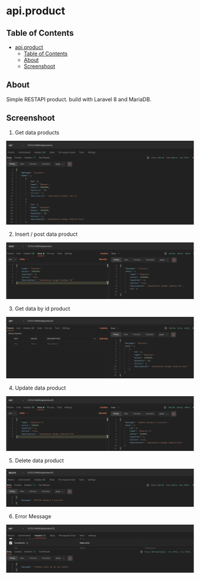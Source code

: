 # api.product

## Table of Contents

- [api.product](#apiproduct)
  - [Table of Contents](#table-of-contents)
  - [About](#about)
  - [Screenshoot](#screenshoot)

## About
Simple RESTAPI product. build with Laravel 8 and MariaDB.

## Screenshoot

1. Get data products
<img src="screenshoot/api_products_get.png">

2. Insert / post data product
<img src="screenshoot/api_product_post.png">


3. Get data by id product
<img src="screenshoot/api_product_getById.png">


4. Update data product
<img src="screenshoot/api_product_update.png">


5. Delete data product
<img src="screenshoot/api_product_delete.png">

6. Error Message
<img src="screenshoot/api_product_400.png">

